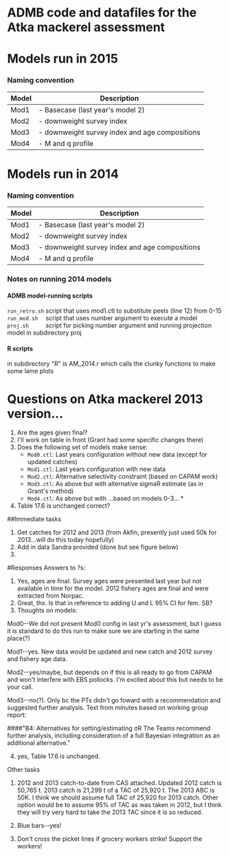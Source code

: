 ADMB code and datafiles for the Atka mackerel assessment
=================================
# Models run in 2015

### Naming convention
Model         | Description
------------- | -------------
Mod1          | - Basecase (last year's model 2)      
Mod2          | - downweight survey index      
Mod3          | - downweight survey index and age compositions      
Mod4          | - M and q profile   


# Models run in 2014

### Naming convention
Model         | Description
------------- | -------------
Mod1          | - Basecase (last year's model 2)      
Mod2          | - downweight survey index      
Mod3          | - downweight survey index and age compositions      
Mod4          | - M and q profile   


### Notes on running 2014 models
#### ADMB model-running scripts
` run_retro.sh ` script that uses mod1.ctl to substitute peels (line 12) from 0-15      
` run_mod.sh   ` script that uses number argument to execute a model       
` proj.sh      ` script for picking number argument and running projection model in subdirectory proj      

#### R scripts
  in subdirectory "R" is AM_2014.r which calls the clunky functions to make some lame plots

# Questions on Atka mackerel 2013 version...
1.  Are the ages given final?
2.  I'll work on table in front (Grant had some specific changes there)
3.  Does the following set of models make sense:
    * `Mod0.ctl`: Last years configuration without new data (except for updated catches)
    * `Mod1.ctl`: Last years configuration with new data
    * `Mod2.ctl`: Alternative selectivity constraint (based on CAPAM work)
    * `Mod3.ctl`: As above but with alternative sigmaR estimate (as in Grant's method)
    * `Mod4.ctl`: As above but with ...based on models 0-3...    * 
4.  Table 17.6 is unchanged correct?

##Immediate tasks
1.  Get catches for 2012 and 2013 (from Akfin, presently just used 50k for 2013...will do this today hopefully)
2.  Add in data Sandra provided (done but see figure below)
3.  

#Responses
Answers to ?s:   

1. Yes, ages are final. Survey ages were presented last year but not available in time for the model. 2012 fishery ages are final and were extracted from Norpac.  
2. Great, thx. Is that in reference to adding U and L 95% CI for fem. SB?  
3. Thoughts on models:  
 
  Mod0--We did not present Mod0 config in last yr's assessment, but I guess it is standard to do this run to make sure we are starting in the same place(?)
 
  Mod1--yes. New data would be updated and new catch and 2012 survey and fishery age data.
 
  Mod2--yes/maybe, but depends on if this is all ready to go from CAPAM and won't interfere with EBS pollocks. I'm excited about this but needs to be your call.
 
  Mod3--no(?). Only bc the PTs didn't go foward with a recommendation and suggested further analysis. Text from minutes based on working group report:  

####"B4: Alternatives for setting/estimating σR
The Teams recommend further analysis, including consideration of a full Bayesian integration as an additional alternative."   
 
4) yes, Table 17.6 is unchanged.
 
Other tasks

1. 2012 and 2013 catch-to-date from CAS attached. Updated 2012 catch is 50,765 t. 2013 catch is 21,299 t of a TAC of 25,920 t. The 2013 ABC is 50K. I think we should assume full TAC of 25,920 for 2013 catch. Other option would be to assume 95% of TAC as was taken in 2012, but I think they will try very hard to take the 2013 TAC since it is so reduced.  
 
2. Blue bars--yes!
 
3. Don't cross the picket lines if grocery workers strike! Support the workers!
 



